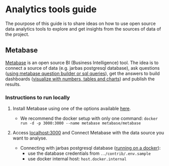 # Analytics tools guide

The pourpose of this guide is to share ideas on how to use open source data analytics tools to explore and get insights from the sources of data of the project.

## Metabase

[Metabase](https://metabase.com) is an open source BI (Business Intelligence) tool. The idea is to connect a source of data (e.g. jarbas postgresql database), ask questions ([using metabase question builder or sql queries](https://metabase.com/docs/latest/users-guide/04-asking-questions.html)), get the answers to build dashboards ([visualize with numbers, tables and charts](https://metabase.com/docs/latest/users-guide/05-visualizing-results.html)) and publish the results.

### Instructions to run locally

1. Install Metabase using one of the options available [here](https://metabase.com/start).

   - We recommend the docker setup with only one command: `docker run -d -p 3000:3000 --name metabase metabase/metabase`

2. Access [localhost:3000](http://localhost:3000) and Connect Metabase with the data source you want to analyse.

   - Connecting with jarbas postgresql database ([running on a docker](../jarbas/README.md)):
     - use the database credentials from `../contrib/.env.sample`
     - use docker internal host: `host.docker.internal`
